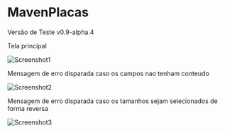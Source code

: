 # MavenPlacas

Versão de Teste v0.9-alpha.4

Tela principal

![Screenshot1](https://user-images.githubusercontent.com/75550536/113231673-2800cc00-9272-11eb-968e-67926c5c701b.png)

Mensagem de erro disparada caso os campos nao tenham conteudo

![Screenshot2](https://user-images.githubusercontent.com/75550536/113231674-2931f900-9272-11eb-8066-2ae9a081619f.png)

Mensagem de erro disparada caso os tamanhos sejam selecionados de forma reversa

![Screenshot3](https://user-images.githubusercontent.com/75550536/113231675-29ca8f80-9272-11eb-8b31-763ab14af138.png)

